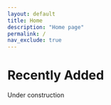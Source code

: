 ```yaml
---
layout: default
title: Home
description: "Home page"
permalink: /
nav_exclude: true
---
```


# Recently Added
Under construction